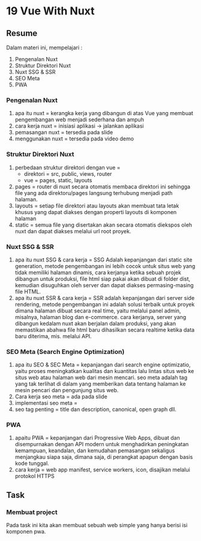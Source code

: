 # 19 Vue With Nuxt

## Resume
Dalam materi ini, mempelajari :
1. Pengenalan Nuxt
2. Struktur Direktori Nuxt
3. Nuxt SSG & SSR
4. SEO Meta
5. PWA

### Pengenalan Nuxt
1. apa itu nuxt = kerangka kerja yang dibangun di atas Vue yang membuat pengembangan web menjadi sederhana dan ampuh
2. cara kerja nuxt = inisiasi aplikasi -> jalankan aplikasi
3. pemasangan nuxt = tersedia pada slide
4. menggunakan nuxt = tersedia pada video demo

### Struktur Direktori Nuxt
1. perbedaan struktur direktori dengan vue = 
    - direktori = src, public, views, router
    - vue = pages, static, layouts
2. pages = router di nuxt secara otomatis membaca direktori ini sehingga file yang ada direktoru/pages langsung terhubung menjadi path halaman.
3. layouts = setiap file direktori atau layouts akan membuat tata letak khusus yang dapat diakses dengan properti layouts di komponen halaman
4. static = semua file yang disertakan akan secara otomatis diekspos oleh nuxt dan dapat diakses melalui url root proyek.
### Nuxt SSG & SSR
1. apa itu nuxt SSG & cara kerja = SSG Adalah kepanjangan dari static site generation, metode pengembangan ini lebih cocok untuk situs web yang tidak memiliki halaman dinamis, cara kerjanya ketika sebuah projek dibangun untuk produksi, file html siap pakai akan dibuat di folder dist, kemudian disuguhkan oleh server dan dapat diakses permasing-masing file HTML.
2. apa itu nuxt SSR & cara kerja = SSR adalah kepanjangan dari server side rendering, metode pengembangan ini adalah solusi terbaik untuk proyek dimana halaman dibuat secara real time, yaitu melalui panel admin, misalnya, halaman blog dan e-commerce. cara kerjanya, server yang dibangun kedalam nuxt akan berjalan dalam produksi, yang akan memastikan abahwa file html baru dihasilkan secara realtime ketika data baru diterima, mis. melalui API.

### SEO Meta (Search Engine Optimization)
1. apa itu SEO & SEC Meta = kepanjangan dari search engine optimizatio, yaitu proses meningkatkan kualitas dan kuantitas lalu lintas situs web ke situs web atau halaman web dari mesin mencari. seo meta adalah tag yang tak terlihat di dalam <head> yang memberikan data tentang halaman ke mesin pencari dan pengunjung situs web.
2. Cara kerja seo meta = ada pada slide
3. implementasi seo meta = 
4. seo tag penting = title dan description, canonical, open graph dll.

### PWA
1. apaitu PWA = kepanjangan dari Progressive Web Apps, dibuat dan disempurnakan dengan API modern untuk menghadirkan peningkatan kemampuan, keandalan, dan kemudahan pemasangan sekaligus menjangkau siapa saja, dimana saja, di perangkat apapun dengan basis kode tunggal.
2. cara kerja = web app manifest, service workers, icon, disajikan melalui protokol HTTPS

## Task
### Membuat project 
Pada task ini kita akan membuat sebuah web simple yang hanya berisi isi komponen pwa.
